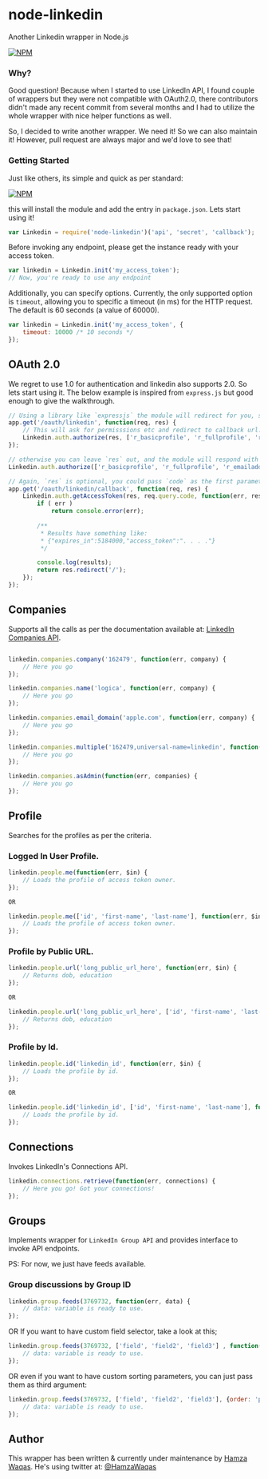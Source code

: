 node-linkedin
==============

Another Linkedin wrapper in Node.js

[![NPM](https://nodei.co/npm/node-linkedin.png)](https://nodei.co/npm/node-linkedin/)

### Why?
Good question! Because when I started to use LinkedIn API, I found couple of wrappers but they were not compatible with OAuth2.0, there contributors didn't made any recent commit from several months and I had to utilize the whole wrapper with nice helper functions as well.

So, I decided to write another wrapper. We need it! So we can also maintain it! However, pull request are always major and we'd love to see that!

### Getting Started

Just like others, its simple and quick as per standard:

[![NPM](https://nodei.co/npm/node-linkedin.png?mini=true)](https://nodei.co/npm/node-linkedin/)

this will install the module and add the entry in `package.json`. Lets start using it!

```javascript
var Linkedin = require('node-linkedin')('api', 'secret', 'callback');
```

Before invoking any endpoint, please get the instance ready with your access token.

```javascript
var linkedin = Linkedin.init('my_access_token');
// Now, you're ready to use any endpoint
```

Additionally, you can specify options. Currently, the only supported option is `timeout`, allowing you to specific a timeout (in ms) for the HTTP request. The default is 60 seconds (a value of 60000).

```javascript
var linkedin = Linkedin.init('my_access_token', {
    timeout: 10000 /* 10 seconds */
});
```

## OAuth 2.0

We regret to use 1.0 for authentication and linkedin also supports 2.0. So lets start using it. The below example is inspired from `express.js` but good enough to give the walkthrough.

```javascript
// Using a library like `expressjs` the module will redirect for you, simply by passing `res`
app.get('/oauth/linkedin', function(req, res) {
    // This will ask for permisssions etc and redirect to callback url.
    Linkedin.auth.authorize(res, ['r_basicprofile', 'r_fullprofile', 'r_emailaddress', 'r_network', 'r_contactinfo', 'rw_nus', 'rw_groups', 'w_messages']);
});

// otherwise you can leave `res` out, and the module will respond with the redirect url
Linkedin.auth.authorize(['r_basicprofile', 'r_fullprofile', 'r_emailaddress', 'r_network', 'r_contactinfo', 'rw_nus', 'rw_groups', 'w_messages']);

// Again, `res` is optional, you could pass `code` as the first parameter
app.get('/oauth/linkedin/callback', function(req, res) {
    Linkedin.auth.getAccessToken(res, req.query.code, function(err, results) {
        if ( err )
            return console.error(err);
        
        /**
         * Results have something like:
         * {"expires_in":5184000,"access_token":". . . ."}
         */

        console.log(results);
        return res.redirect('/');
    });
});
```

## Companies

Supports all the calls as per the documentation available at: [LinkedIn Companies API](http://developer.linkedin.com/documents/company-lookup-api-and-fields).

```javascript

linkedin.companies.company('162479', function(err, company) {
    // Here you go
});

linkedin.companies.name('logica', function(err, company) {
    // Here you go
});

linkedin.companies.email_domain('apple.com', function(err, company) {
    // Here you go
});

linkedin.companies.multiple('162479,universal-name=linkedin', function(err, companies) {
    // Here you go
});

linkedin.companies.asAdmin(function(err, companies) {
    // Here you go
});
```

## Profile

Searches for the profiles as per the criteria.

### Logged In User Profile.

```javascript
linkedin.people.me(function(err, $in) {
    // Loads the profile of access token owner.
});

OR

linkedin.people.me(['id', 'first-name', 'last-name'], function(err, $in) {
    // Loads the profile of access token owner.
});
```

### Profile by Public URL.

```javascript
linkedin.people.url('long_public_url_here', function(err, $in) {
    // Returns dob, education 
});

OR

linkedin.people.url('long_public_url_here', ['id', 'first-name', 'last-name'], function(err, $in) {
    // Returns dob, education
});
```

### Profile by Id.

```javascript
linkedin.people.id('linkedin_id', function(err, $in) {
    // Loads the profile by id.
});

OR

linkedin.people.id('linkedin_id', ['id', 'first-name', 'last-name'], function(err, $in) {
    // Loads the profile by id.
});

```

## Connections

Invokes LinkedIn's Connections API.

```javascript
linkedin.connections.retrieve(function(err, connections) {
    // Here you go! Got your connections!
});

```

## Groups

Implements wrapper for `LinkedIn Group API` and provides interface to invoke API endpoints.

PS: For now, we just have feeds available.

### Group discussions by Group ID
```javascript
linkedin.group.feeds(3769732, function(err, data) {
    // data: variable is ready to use.
});
```

OR If you want to have custom field selector, take a look at this;

```javascript
linkedin.group.feeds(3769732, ['field', 'field2', 'field3'] , function(err, data) {
    // data: variable is ready to use.
});
```

OR even if you want to have custom sorting parameters, you can just pass them as third argument:

```javascript
linkedin.group.feeds(3769732, ['field', 'field2', 'field3'], {order: 'popularity'}, function(err, data) {
    // data: variable is ready to use.
});
```

## Author

This wrapper has been written & currently under maintenance by [Hamza Waqas](http://github.com/ArkeologeN). He's using twitter at: [@HamzaWaqas](http://twitter.com/HamzaWaqas)